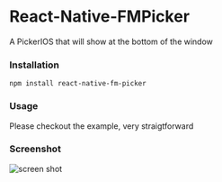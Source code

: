 # React-Native-FMPicker
A PickerIOS that will show at the bottom of the window

### Installation
`npm install react-native-fm-picker`

### Usage
Please checkout the example, very straigtforward

### Screenshot
![screen shot](https://raw.githubusercontent.com/peter4k/React-Native-FMPicker/master/screenshot.png)
